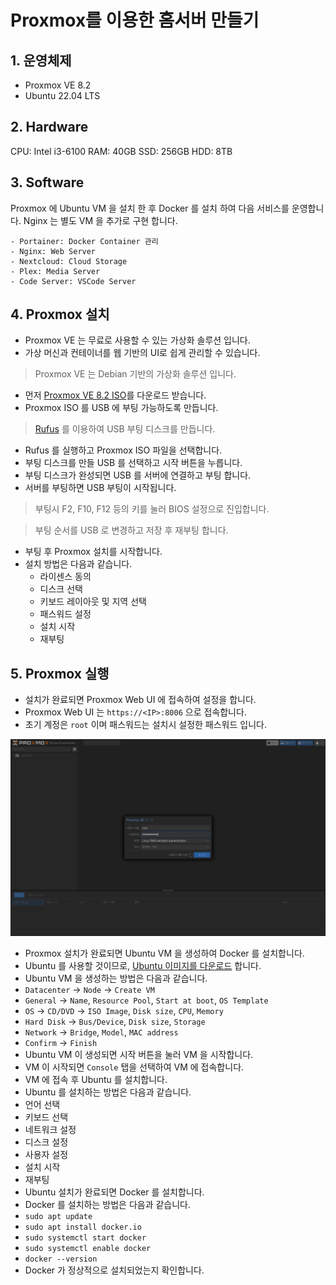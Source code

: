 # Proxmox를 이용한 홈서버 만들기

## 1. 운영체제
- Proxmox VE 8.2
- Ubuntu 22.04 LTS

## 2. Hardware

CPU: Intel i3-6100
RAM: 40GB
SSD: 256GB
HDD: 8TB

## 3. Software
Proxmox 에 Ubuntu VM 을 설치 한 후 Docker 를 설치 하여 다음 서비스를 운영합니다.
Nginx 는 별도 VM 을 추가로 구현 합니다.

    - Portainer: Docker Container 관리
    - Nginx: Web Server
    - Nextcloud: Cloud Storage
    - Plex: Media Server
    - Code Server: VSCode Server

## 4. Proxmox 설치
- Proxmox VE 는 무료로 사용할 수 있는 가상화 솔루션 입니다.
- 가상 머신과 컨테이너를 웹 기반의 UI로 쉽게 관리할 수 있습니다.

> Proxmox VE 는 Debian 기반의 가상화 솔루션 입니다.

- 먼저 [Proxmox VE 8.2 ISO](https://www.proxmox.com/en/downloads/category/iso-images-pve)를 다운로드 받습니다.
- Proxmox ISO 를 USB 에 부팅 가능하도록 만듭니다.

> [Rufus](https://rufus.ie/ko/) 를 이용하여 USB 부팅 디스크를 만듭니다.

- Rufus 를 실행하고 Proxmox ISO 파일을 선택합니다.
- 부팅 디스크를 만들 USB 를 선택하고 시작 버튼을 누릅니다.
- 부팅 디스크가 완성되면 USB 를 서버에 연결하고 부팅 합니다.
- 서버를 부팅하면 USB 부팅이 시작됩니다.

> 부팅시 F2, F10, F12 등의 키를 눌러 BIOS 설정으로 진입합니다.

> 부팅 순서를 USB 로 변경하고 저장 후 재부팅 합니다.

- 부팅 후 Proxmox 설치를 시작합니다.
- 설치 방법은 다음과 같습니다.
  - 라이센스 동의
  - 디스크 선택
  - 키보드 레이아웃 및 지역 선택
  - 패스워드 설정
  - 설치 시작
  - 재부팅

## 5. Proxmox 실행
- 설치가 완료되면 Proxmox Web UI 에 접속하여 설정을 합니다.
- Proxmox Web UI 는 `https://<IP>:8006` 으로 접속합니다.
- 초기 계정은 `root` 이며 패스워드는 설치시 설정한 패스워드 입니다.

<img src="https://raw.githubusercontent.com/0plan/blog/refs/heads/develop/assets/images/home-server/proxmox_ve_login.png" alt="Proxmox VE Login" />

- Proxmox 설치가 완료되면 Ubuntu VM 을 생성하여 Docker 를 설치합니다.
- Ubuntu 를 사용할 것이므로, [Ubuntu 이미지를 다운로드](https://ubuntu.com/download/server) 합니다.
- Ubuntu VM 을 생성하는 방법은 다음과 같습니다.
- `Datacenter` -> `Node` -> `Create VM`
- `General` -> `Name`, `Resource Pool`, `Start at boot`, `OS Template`
- `OS` -> `CD/DVD` -> `ISO Image`, `Disk size`, `CPU`, `Memory`
- `Hard Disk` -> `Bus/Device`, `Disk size`, `Storage`
- `Network` -> `Bridge`, `Model`, `MAC address`
- `Confirm` -> `Finish`
- Ubuntu VM 이 생성되면 시작 버튼을 눌러 VM 을 시작합니다.
- VM 이 시작되면 `Console` 탭을 선택하여 VM 에 접속합니다.
- VM 에 접속 후 Ubuntu 를 설치합니다.
- Ubuntu 를 설치하는 방법은 다음과 같습니다.
- 언어 선택
- 키보드 선택
- 네트워크 설정
- 디스크 설정
- 사용자 설정
- 설치 시작
- 재부팅
- Ubuntu 설치가 완료되면 Docker 를 설치합니다.
- Docker 를 설치하는 방법은 다음과 같습니다.
- `sudo apt update`
- `sudo apt install docker.io`
- `sudo systemctl start docker`
- `sudo systemctl enable docker`
- `docker --version`
- Docker 가 정상적으로 설치되었는지 확인합니다.

